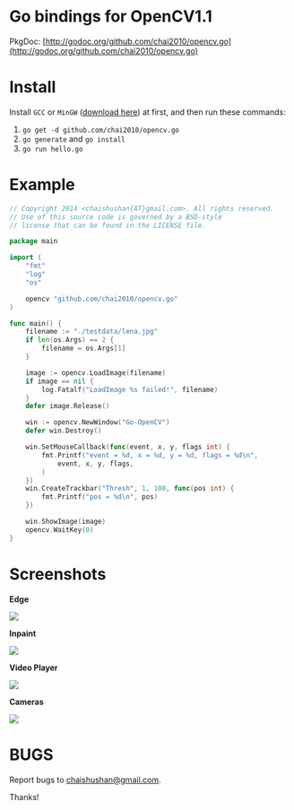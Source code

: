 Go bindings for OpenCV1.1
=========================

PkgDoc: [http://godoc.org/github.com/chai2010/opencv.go](http://godoc.org/github.com/chai2010/opencv.go)


Install
=======

Install `GCC` or `MinGW` ([download here](http://tdm-gcc.tdragon.net/download)) at first,
and then run these commands:

1. `go get -d github.com/chai2010/opencv.go`
2. `go generate` and `go install`
3. `go run hello.go`

Example
=======

```Go
// Copyright 2014 <chaishushan{AT}gmail.com>. All rights reserved.
// Use of this source code is governed by a BSD-style
// license that can be found in the LICENSE file.

package main

import (
	"fmt"
	"log"
	"os"

	opencv "github.com/chai2010/opencv.go"
)

func main() {
	filename := "./testdata/lena.jpg"
	if len(os.Args) == 2 {
		filename = os.Args[1]
	}

	image := opencv.LoadImage(filename)
	if image == nil {
		log.Fatalf("LoadImage %s failed!", filename)
	}
	defer image.Release()

	win := opencv.NewWindow("Go-OpenCV")
	defer win.Destroy()

	win.SetMouseCallback(func(event, x, y, flags int) {
		fmt.Printf("event = %d, x = %d, y = %d, flags = %d\n",
			event, x, y, flags,
		)
	})
	win.CreateTrackbar("Thresh", 1, 100, func(pos int) {
		fmt.Printf("pos = %d\n", pos)
	})

	win.ShowImage(image)
	opencv.WaitKey(0)
}
```

Screenshots
===========

**Edge**

[![](https://raw.githubusercontent.com/chai2010/opencv.go/master/examples/screenshot/windows/edge.jpg)](https://github.com/chai2010/opencv.go/blob/master/examples/edge.go)

**Inpaint**

[![](https://raw.githubusercontent.com/chai2010/opencv.go/master/examples/screenshot/windows/inpaint.jpg)](https://github.com/chai2010/opencv.go/blob/master/examples/inpaint.go)

**Video Player**

[![](https://raw.githubusercontent.com/chai2010/opencv.go/master/examples/screenshot/windows/player.jpg)](https://github.com/chai2010/opencv.go/blob/master/examples/player.go)

**Cameras**

[![](https://raw.githubusercontent.com/chai2010/opencv.go/master/examples/screenshot/windows/cam.jpg)](https://github.com/chai2010/opencv.go/blob/master/examples/cam.go)


BUGS
====

Report bugs to <chaishushan@gmail.com>.

Thanks!
